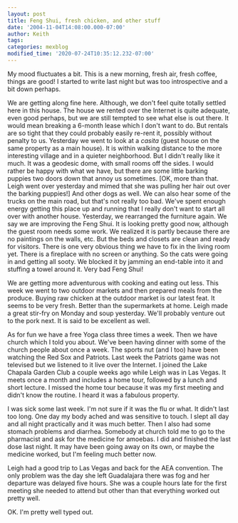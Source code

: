 ```yaml
---
layout: post
title: Feng Shui, fresh chicken, and other stuff
date: '2004-11-04T14:08:00.000-07:00'
author: Keith
tags:
categories: mexblog
modified_time: '2020-07-24T10:35:12.232-07:00'
---
```

My mood fluctuates a bit. This is a new morning, fresh air, fresh
coffee, things are good! I started to write last night but was too
introspective and a bit down perhaps.

We are getting along fine here. Although, we don't feel quite totally
settled here in this house. The house we rented over the Internet is
quite adequate, even good perhaps, but we are still tempted to see what
else is out there. It would mean breaking a 6-month lease which I don't
want to do. But rentals are so tight that they could probably easily
re-rent it, possibly without penalty to us. Yesterday we went to look at
a *casita* (guest house on the same property as a main house). It is
within walking distance to the more interesting village and in a quieter
neighborhood. But I didn't really like it much. It was a geodesic dome,
with small rooms off the sides. I would rather be happy with what we
have, but there are some little barking puppies two doors down that
annoy us sometimes. \[OK, more than that. Leigh went over yesterday and
mimed that she was pulling her hair out over the barking puppies!\] And
other dogs as well. We can also hear some of the trucks on the main
road, but that's not really too bad. We've spent enough energy getting
this place up and running that I really don't want to start all over
with another house. Yesterday, we rearranged the furniture again. We say
we are improving the Feng Shui. It is looking pretty good now, although
the guest room needs some work. We realized it is partly because there
are no paintings on the walls, etc. But the beds and closets are clean
and ready for visitors. There is one very obvious thing we have to fix
in the living room yet. There is a fireplace with no screen or anything.
So the cats were going in and getting all sooty. We blocked it by
jamming an end-table into it and stuffing a towel around it. Very bad
Feng Shui!

We are getting more adventurous with cooking and eating out less. This
week we went to two outdoor markets and then prepared meals from the
produce. Buying raw chicken at the outdoor market is our latest feat. It
seems to be very fresh. Better than the supermarkets at home. Leigh made
a great stir-fry on Monday and soup yesterday. We'll probably venture
out to the pork next. It is said to be excellent as well.

As for fun we have a free Yoga class three times a week. Then we have
church which I told you about. We've been having dinner with some of the
church people about once a week. The sports nut (and I too) have been
watching the Red Sox and Patriots. Last week the Patriots game was not
televised but we listened to it live over the Internet. I joined the
Lake Chapala Garden Club a couple weeks ago while Leigh was in Las
Vegas. It meets once a month and includes a home tour, followed by a
lunch and short lecture. I missed the home tour because it was my first
meeting and didn't know the routine. I heard it was a fabulous
property.

I was sick some last week. I'm not sure if it was the flu or what. It
didn't last too long. One day my body ached and was sensitive to touch.
I slept all day and all night practically and it was much better. Then I
also had some stomach problems and diarrhea. Somebody at church told me
to go to the pharmacist and ask for the medicine for amoebas. I did and
finished the last dose last night. It may have been going away on its
own, or maybe the medicine worked, but I'm feeling much better now.

Leigh had a good trip to Las Vegas and back for the AEA convention. The
only problem was the day she left Guadalajara there was fog and her
departure was delayed five hours. She was a couple hours late for the
first meeting she needed to attend but other than that everything worked
out pretty well.

OK. I'm pretty well typed out.
